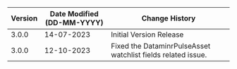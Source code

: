 | **Version** | **Date Modified (DD-MM-YYYY)** | **Change History**                          |
|-------------|--------------------------------|---------------------------------------------|
| 3.0.0       |     14-07-2023                 | Initial Version Release                     |
| 3.0.0       |     12-10-2023                 | Fixed the DataminrPulseAsset watchlist fields related issue. |